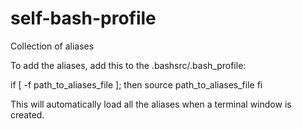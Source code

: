 # self-bash-profile
Collection of aliases

To add the aliases, add this to the .bashsrc/.bash_profile:

if [ -f path_to_aliases_file ]; then
   source path_to_aliases_file
fi

This will automatically load all the aliases when a terminal window is created.

